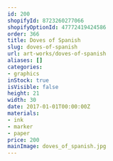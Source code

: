 ```yaml
---
id: 200
shopifyId: 8723260277066
shopifyOptionId: 47772419424586
order: 366
title: Doves of Spanish
slug: doves-of-spanish
url: art-works/doves-of-spanish
aliases: []
categories:
- graphics
inStock: true
isVisible: false
height: 21
width: 30
date: 2017-01-01T00:00:00Z
materials:
- ink
- marker
- paper
price: 200
mainImage: doves_of_spanish.jpg
---
```

